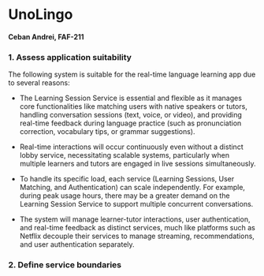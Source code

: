 # UnoLingo

#### Ceban Andrei, FAF-211

### 1. Assess application suitability
The following system is suitable for the real-time language learning app due to several reasons:

* The Learning Session Service is essential and flexible as it manages core functionalities like matching users with native speakers or tutors, handling conversation sessions (text, voice, or video), and providing real-time feedback during language practice (such as pronunciation correction, vocabulary tips, or grammar suggestions).


* Real-time interactions will occur continuously even without a distinct lobby service, necessitating scalable systems, particularly when multiple learners and tutors are engaged in live sessions simultaneously.


* To handle its specific load, each service (Learning Sessions, User Matching, and Authentication) can scale independently. For example, during peak usage hours, there may be a greater demand on the Learning Session Service to support multiple concurrent conversations.


* The system will manage learner-tutor interactions, user authentication, and real-time feedback as distinct services, much like platforms such as Netflix decouple their services to manage streaming, recommendations, and user authentication separately.


### 2. Define service boundaries